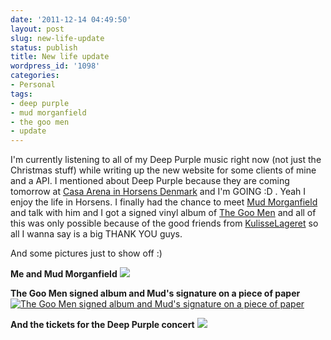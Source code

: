 ```yaml
---
date: '2011-12-14 04:49:50'
layout: post
slug: new-life-update
status: publish
title: New life update
wordpress_id: '1098'
categories:
- Personal
tags:
- deep purple
- mud morganfield
- the goo men
- update
---
```


I'm currently listening to all of my Deep Purple music right now (not just the Christmas stuff) while writing up the new website for some clients of mine and a API. I mentioned about Deep Purple because they are coming tomorrow at [Casa Arena in Horsens Denmark](http://maps.google.com/maps?cid=12968903021654238929) and I'm GOING :D . Yeah I enjoy the life in Horsens. I finally had the chance to meet [Mud Morganfield](http://www.mudmorganfieldsite.com/) and talk with him and I got a signed vinyl album of [The Goo Men](http://www.thegoomen.no/) and all of this was only possible because of the good friends from [KulisseLageret](http://www.kulisselageret.dk/) so all I wanna say is a big THANK YOU guys.

And some pictures just to show off :)

**Me and Mud Morganfield**
[![](http://www.mariusv.com/wp-content/uploads/2011/12/me-and-mud-300x169.jpg)](http://www.mariusv.com/wp-content/uploads/2011/12/me-and-mud.jpg)

**The Goo Men signed album and Mud's signature on a piece of paper**
[![The Goo Men signed album and Mud's signature on a piece of paper](http://www.mariusv.com/wp-content/uploads/2011/12/IMAG0010-300x169.jpg)](http://www.mariusv.com/wp-content/uploads/2011/12/IMAG0010.jpg)

**And the tickets for the Deep Purple concert**
[![](http://www.mariusv.com/wp-content/uploads/2011/12/IMAG0009-300x169.jpg)](http://www.mariusv.com/wp-content/uploads/2011/12/IMAG0009.jpg)
